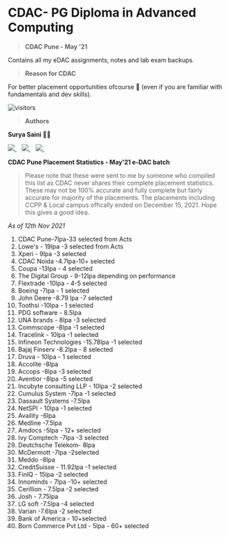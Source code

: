 # CDAC- PG Diploma in Advanced Computing

> **CDAC Pune - May '21**

Contains all my eDAC assignments, notes and lab exam backups.

> **Reason for CDAC**

For better placement opportunities ofcourse 🙂 (even if you are familiar with fundamentals and dev skills).

![visitors](https://visitor-badge.glitch.me/badge?page_id=suryasaini96.cdac-dac)

> **Authors**

**Surya Saini 👨‍💻** 

<p align='left'>
  
  <a href="https://www.linkedin.com/in/suryasaini/">
    <img src="https://img.shields.io/badge/linkedin-%230077B5.svg?&style=for-the-badge&logo=linkedin&logoColor=white" />
  </a>&nbsp;&nbsp;
  <a href="https://www.instagram.com/surya.saini/">
    <img src="https://img.shields.io/badge/instagram-%23E4405F.svg?&style=for-the-badge&logo=instagram&logoColor=white" />        
  </a>&nbsp;&nbsp;
  
  <a href="https://github.com/suryasaini96">
    <img src="https://img.shields.io/badge/GitHub-100000?style=for-the-badge&logo=github&logoColor=white" />        
  </a>&nbsp;&nbsp;
  
**CDAC Pune Placement Statistics - May'21 e-DAC batch**
> Please note that these were sent to me by someone who compiled this list as CDAC never shares their complete placement statistics. These may not be 100% accurate and fully complete but fairly accurate for majority of the placements. The placements including CCPP & Local campus offically ended on December 15, 2021. Hope this gives a good idea.

*As of 12th Nov 2021*
1. CDAC Pune-7lpa-33  selected from Acts <br>
2. Lowe's - 19lpa -3 selected from Acts <br>
3. Xperi - 9lpa -3 selected <br>
4. CDAC Noida -4.7lpa-10+ selected <br>
5. Coupa -13lpa - 4 selected <br>
6. The Digital Group - 9-12lpa depending on performance  <br>
7. Flextrade -10lpa - 4-5 selected <br>
8. Boeing -7lpa - 1 selected <br>
9. John Deere -8.79 lpa -7 selected <br>
10. Toothsi -10lpa - 1 selected <br>
11. PDG software - 8.5lpa <br>
12. UNA brands - 8lpa -3 selected <br>
13. Commscope -8lpa -1 selected <br>
14. Tracelink - 10lpa -1 selected <br>
15. Infineon Technologies -15.78lpa -1 selected <br>
16. Bajaj Finserv -8.2lpa - 8 selected <br>
17. Druva - 10lpa - 1 selected <br>
18. Accolite -8lpa <br>
19. Accops -8lpa -3 selected <br>
20. Aventior -8lpa -5 selected <br>
21. Incubyte consulting LLP - 10lpa -2 selected <br>
22. Cumulus System -7lpa -1 selected <br>
23. Dassault Systems -7.5lpa <br>
24. NetSPI - 10lpa -1 selected <br>
25. Availity -6lpa <br>
26. Medline -7.5lpa <br>
27. Amdocs -5lpa - 12+ selected <br>
28. Ivy Comptech -7lpa -3 selected <br>
29. Deutchsche Telekom- 8lpa <br>
30. McDermott -7lpa -2selected <br>
31. Meddo -8lpa <br>
32. CreditSuisse - 11.92lpa -1 selected <br>
33. FinIQ - 15lpa -2 selected <br>
34. Innominds - 7lpa -10+ selected <br>
35. Cerillion - 7.5lpa -2 selected <br>
36. Josh - 7.75lpa <br>
37. LG soft -7.5lpa -4 selected <br>
38. Varian -7.6lpa -2 selected <br>
39. Bank of America - 10+selected <br>
40. Born Commerce Pvt Ltd - 5lpa - 60+ selected <br>
</p>
